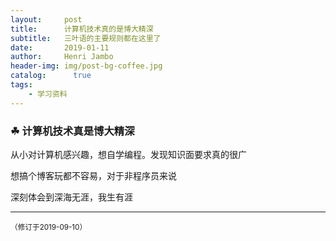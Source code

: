 ```yaml
---
layout:     post
title:      计算机技术真的是博大精深
subtitle:   三叶语的主要规则都在这里了
date:       2019-01-11
author:     Henri Jambo
header-img: img/post-bg-coffee.jpg
catalog: 	  true
tags:
    - 学习资料
---
```


### ☘ 计算机技术真是博大精深


从小对计算机感兴趣，想自学编程。发现知识面要求真的很广

想搞个博客玩都不容易，对于非程序员来说

深刻体会到深海无涯，我生有涯




-----



<small>（修订于2019-09-10）</small>

